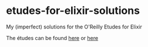 # etudes-for-elixir-solutions
My (imperfect) solutions for the O'Reilly Etudes for Elixir

The études can be found [here](https://github.com/oreillymedia/etudes-for-elixir) or [here](https://github.com/eXenon/etudes-for-elixir)
